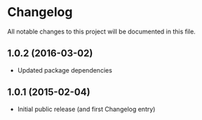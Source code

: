 # Changelog
All notable changes to this project will be documented in this file.

## 1.0.2 (2016-03-02)
* Updated package dependencies

## 1.0.1 (2015-02-04)

* Initial public release (and first Changelog entry)

